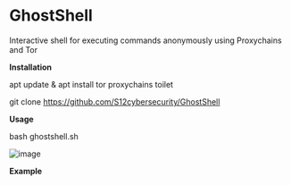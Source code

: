 # GhostShell 
Interactive shell for executing commands anonymously using Proxychains and Tor

**Installation**

apt update & apt install tor proxychains toilet

git clone https://github.com/S12cybersecurity/GhostShell

**Usage**

bash ghostshell.sh

![image](https://user-images.githubusercontent.com/79543461/197047303-1ebb2063-53ac-4d0b-9087-3ea42f3377f8.png)

**Example**
